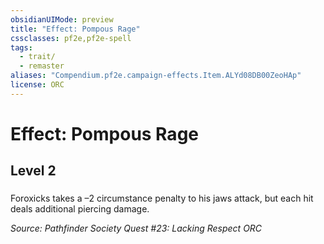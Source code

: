 ```yaml
---
obsidianUIMode: preview
title: "Effect: Pompous Rage"
cssclasses: pf2e,pf2e-spell
tags:
  - trait/
  - remaster
aliases: "Compendium.pf2e.campaign-effects.Item.ALYd08DB00ZeoHAp"
license: ORC
---
```

# Effect: Pompous Rage
## Level 2
### 






Foroxicks takes a –2 circumstance penalty to his jaws attack, but each hit deals additional piercing damage.

*Source: Pathfinder Society Quest #23: Lacking Respect*
*ORC*